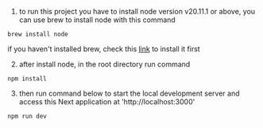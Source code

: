 1. to run this project you have to install node version v20.11.1 or above, you can use brew to install node with this command
  ```
  brew install node
  ```

if you haven't installed brew, check this [link](https://brew.sh/) to install it first

2. after install node, in the root directory run command

  ```
  npm install
  ```
3. then run command below to start the local development server and access this Next application at 'http://localhost:3000'
  ```
  npm run dev
  ```
